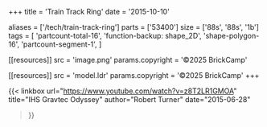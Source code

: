+++
title = 'Train Track Ring'
date  = '2015-10-10'

aliases = ['/tech/train-track-ring']
parts = ['53400']
size  = ['88s', '88s', '1b']
tags  = [
  'partcount-total-16',
  'function-backup: shape_2D',
  'shape-polygon-16',
  'partcount-segment-1',
]

[[resources]]
src              = 'image.png'
params.copyright = '©2025 BrickCamp'

[[resources]]
src              = 'model.ldr'
params.copyright = '©2025 BrickCamp'
+++

{{< linkbox
    url="https://www.youtube.com/watch?v=z8T2LR1GMOA"
    title="IHS Gravtec Odyssey"
    author="Robert Turner"
    date="2015-06-28"
>}}
